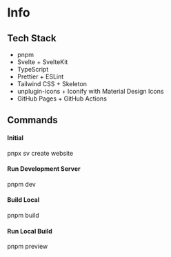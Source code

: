 # Info

## Tech Stack

- pnpm
- Svelte + SvelteKit
- TypeScript
- Prettier + ESLint
- Tailwind CSS + Skeleton
- unplugin-icons + Iconify with Material Design Icons
- GitHub Pages + GitHub Actions

## Commands

#### Initial

pnpx sv create website

#### Run Development Server

pnpm dev

#### Build Local

pnpm build

#### Run Local Build

pnpm preview
